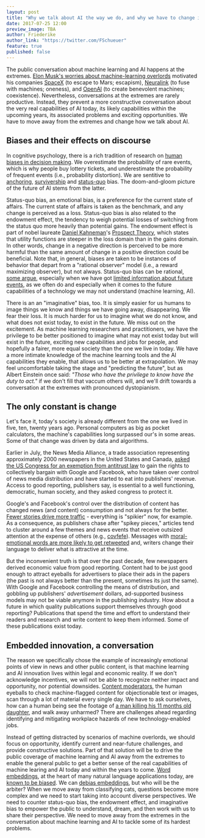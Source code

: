 ```yaml
---
layout: post
title: "Why we talk about AI the way we do, and why we have to change it."
date: 2017-07-25 12:00
preview_image: TBA
author: Friederike
author_link: "https://twitter.com/FSchueuer"
feature: true
published: false
---
```


The public conversation about machine learning and AI happens at the extremes. [Elon Musk's worries about machine-learning overlords](http://www.vanityfair.com/news/2017/03/elon-musk-billion-dollar-crusade-to-stop-ai-space-x) motivated his companies [SpaceX](http://www.spacex.com/) (to escape to Mars; escapism), [Neuralink](https://www.technologyreview.com/s/604254/with-neuralink-elon-musk-promises-human-to-human-telepathy-dont-believe-it/) (to fuse with machines; oneness), and [OpenAI](https://openai.com/) (to create benevolent machines; coexistence). Nevertheless, conversations at the extremes are rarely productive. Instead, they prevent a more constructive conversation about the very real capabilities of AI today, its likely capabilities within the upcoming years, its associated problems and exciting opportunities. We have to move away from the extremes and change how we talk about AI. 

## Biases and their effects on discourse 
In cognitive psychology, there is a rich tradition of research on [human biases in decision making](https://en.wikipedia.org/wiki/List_of_cognitive_biases). We overestimate the probability of rare events, which is why people buy lottery tickets, and underestimate the probability of frequent events (i.e., probability distortion). We are sentitive to [anchoring](https://en.wikipedia.org/wiki/Anchoring), [survivership](https://en.wikipedia.org/wiki/Survivorship_bias) and [status-quo](https://en.wikipedia.org/wiki/Status_quo_bias) bias. The doom-and-gloom picture of the future of AI stems from the latter.

Status-quo bias, an emotional bias, is a preference for the current state of affairs. The current state of affairs is taken as the benchmark, and any change is perceived as a loss. Status-quo bias is also related to the endowment effect, the tendency to weigh potential losses of switching from the status quo more heavily than potential gains. The endowment effect is part of nobel laureate [Daniel Kahneman](http://www.nytimes.com/2011/11/27/books/review/thinking-fast-and-slow-by-daniel-kahneman-book-review.html)'s [Prospect Theory](https://en.wikipedia.org/wiki/Prospect_theory), which states that utility functions are steeper in the loss domain than in the gains domain. In other words, change in a negative direction is perceived to be more harmful than the same amount of change in a positive direction could be beneficial. Note that, in general, biases are taken to be instances of behavior that depart from a "rational observer" model (i.e., a reward maximizing observer), but not always. Status-quo bias can be rational, [some argue](http://www.journals.uchicago.edu/doi/pdfplus/10.1086/678482), especially when we have got [limited information about future events](http://citeseerx.ist.psu.edu/viewdoc/download?doi=10.1.1.545.5116&rep=rep1&type=pdf), as we often do and especially when it comes to the future capabilities of a technology we may not understand (machine learning, AI).

There is an an "imaginative" bias, too. It is simply easier for us humans to image things we know and things we have going away, disappearing. We fear their loss. It is much harder for us to imagine what we do not know, and what does not exist today, to exist in the future. We miss out on the excitement. As machine learning researchers and practitioners, we have the privilege to be better positioned to imagine what may not exist today but will exist in the future, exciting new capabilities and jobs for people, and hopefully a fairer, more equal society than the one we live in today. We have a more intimate knowledge of the machine learning tools and the AI capabilities they enable, that allows us to be better at extrapolation. We may feel uncomfortable taking the stage and "predicting the future", but as Albert Einstein once said: *"Those who have the privilege to know have the duty to act."* if we don't fill that vaccum others will, and we'll drift towards a conversation at the extremes with pronounced dystopianism.

## The only constant is change
Let's face it, today's society is already different from the one we lived in five, ten, twenty years ago. Personal computers as big as pocket calculators, the machine's capabilities long surpassed our's in some areas. Some of that change was driven by data and algorithms. 

Earlier in July, the News Media Alliance, a trade association representing approximately 2000 newspapers in the United States and Canada, [asked the US Congress for an exemption from antitrust law](https://www.newsmediaalliance.org/release-digital-duopoly/) to gain the rights to collectively bargain with Google and Facebook, who have taken over control of news media distribution and have started to eat into publishers' revenue. Access to good reporting, publishers say, is essential to a well functioning, democratic, human society, and they asked congress to protect it.

Google's and Facebook's control over the distribution of content has changed news (and content) consumption and not always for the better. [Fewer stories drive more traffic](https://www.theatlantic.com/technology/archive/2017/07/facebook-and-the-media/533079/) - everything is "spikier" now, for example. As a consequence, as publishers chase after "spikey pieces," articles tend to cluster around a few themes and news events that receive outsized attention at the expense of others (e.g., [covfefe](https://www.wired.com/2017/05/internet-defines-covfefe/)). Messages with [moral-emotional words are more likely to get retweeted](https://phys.org/news/2017-06-messages-moral-emotional-words-viral-social.html) and, writers change their language to deliver what is attractive at the time.

But the inconvenient truth is that over the past decade, few newspapers derived economic value from good reporting. Content had to be just good enough to attract eyeballs for advertisers to place their ads in the papers (the past is not always better than the present, sometimes its just the same). With Google and Facebook controlling the means of distribution, and gobbling up publishers' *advertisement* dollars, ad-supported business models may not be viable anymore in the publishing industry. How about a future in which quality publications support themselves through good reporting? Publications that spend the time and effort to understand their readers and research and write content to keep them informed. Some of these publications exist today.

## Embedded innovation, a conversation
The reason we specifically chose the example of increasingly emotional points of view in news and other public content, is that machine learning and AI innovation lives within legal and economic reality. If we don't acknowledge incentives, we will not be able to recognize neither impact and opportunity, nor potential downsides. [Content moderators](https://www.theguardian.com/news/2017/may/21/facebook-moderators-quick-guide-job-challenges), the human eyeballs to check machine-flagged content for objectionable text or images, scan through a lot of material every single day. We have to ask ourselves, how can a human being see the footage of [a man killing his 11 months old daughter](https://www.theguardian.com/technology/2017/apr/25/facebook-thailand-man-livestreams-killing-daughter), and walk away unharmed? There are challenges ahead regarding identifying and mitigating workplace hazards of new technology-enabled jobs.

Instead of getting distracted by scenarios of machine overlords, we should focus on opportunity, identify current and near-future challenges, and provide constructive solutions. Part of that solution will be to drive the public coverage of machine learning and AI away from the extremes to enable the general public to get a better sense of the real capabilities of machine learing and AI today and within the years to come. [Word embeddings](https://blog.acolyer.org/2016/04/21/the-amazing-power-of-word-vectors/), at the heart of many natural language applications today, are [known to be biased](http://www.sciencemag.org/news/2017/04/even-artificial-intelligence-can-acquire-biases-against-race-and-gender). We can [debias embeddings](https://arxiv.org/abs/1607.06520), but who will be the arbiter? When we move away from classifying cats, questions become more complex and we need to start taking into account diverse perspectives. We need to counter status-quo bias, the endowment effect, and imaginative bias to empower the public to understand, dream, and then work with us to share their perspective. We need to move away from the extremes in the conversation about machine learning and AI to tackle some of its hardest problems.
